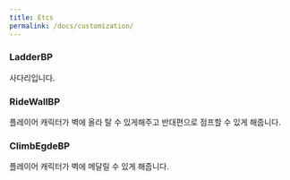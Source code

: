 ```yaml
---
title: Etcs
permalink: /docs/customization/
---
```


### LadderBP

사다리입니다.

### RideWallBP

플레이어 캐릭터가 벽에 올라 탈 수 있게해주고 반대편으로 점프할 수 있게 해줍니다.

### ClimbEgdeBP

 플레이어 캐릭터가 벽에 메달릴 수 있게 해줍니다.
